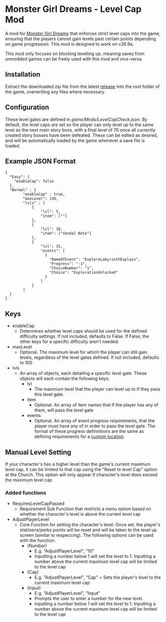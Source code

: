 # Monster Girl Dreams - Level Cap Mod

A mod for [Monster Girl Dreams](https://threshold.itch.io/monster-girl-dreams) that enforces strict level caps into the game, ensuring that the players cannot gain levels past certain points depending on game progression. This mod is designed to work on v26.9a.

This mod only focuses on blocking levelling up, meaning saves from unmodded games can be freely used with this mod and vice-versa.

## Installation

Extract the downloaded zip file from the latest [release](https://github.com/Demojay/MGD-Level-Cap-Mod/releases/latest) into the root folder of the game, overwriting any files where necessary.

## Configuration

These level gates are defined in _game/Mods/LevelCapCheck.json_. By default, the level caps are set so the player can only level up to the same level as the next main story boss, with a final level of 70 once all currently created story bosses have been defeated. These can be edited as desired, and will be automatically loaded by the game whenever a save file is loaded.

## Example JSON Format

```
{
  "Easy": {
    "enableCap": false
  },
  "Normal" : {
        "enableCap" : true,
        "maxLevel": 150,
        "lvls" : [
            {
                "lvl": 5,
                "item": [""]
            },
            {
                "lvl": 10,
                "item": ["Vandal Note"]
            },
            {
                "lvl": 15,
                "events": [
                  {
                    "NameOfEvent": "ExploreLabyrinthExplain",
                    "Progress": "-1",
                    "ChoiceNumber": "1",
                    "Choice": "ExplorationUnlocked"
                  }
                ]
            }
        ]
  }
}
```

## Keys

- enableCap
  - Determines whether level caps should be used for the defined difficulty settings. If not included, defaults to False. If False, the other keys for a specific difficulty aren't needed.
- maxLevel
  - Optional. The maximum level for which the player can still gain levels, regardless of the level gates defined. If not included, defaults to 100
- lvls
  - An array of objects, each detailing a specific level gate. These objects will each contain the following keys:
    - lvl
      - The maxmium level that the player can level up to if they pass this level gate.
    - item
      - Optional. An array of item names that if the player has any of them, will pass the level gate
    - events
      - Optional. An array of event progress requirements, that the player must have any of in order to pass the level gate. The format of these progress definintions are the same as defining requirements for a [custom location](https://mgd-modding-docs.readthedocs.io/Doc/Manual/Adventures/Adventures.html#requires-requiresevent).

## Manual Level Setting

If your character's has a higher level than the game's current maximum level cap, it can be limited to that cap using the "Reset to level Cap" option at the Church. This option will only appear if character's level does exceed the maximum level cap

### Added functions

- RequiresLevelCapPassed
  - Requirement Sub Function that restricts a menu option based on whether the character's level is above the current level cap
- AdjustPlayerLevel
  - Core Function for setting the character's level. Once set, the player's stat/sens/perks points will be reset and will be taken to the level up screen (similar to respeccing). The following options can be used with the function:
    - (Number)
      - E.g. "AdjustPlayerLevel", "10"
      - Inputting a number below 1 will set the level to 1. Inputting a number above the current maximum level cap will be limited to the level cap
    - (Cap)
      - E.g. "AdjustPlayerLevel", "Cap"
      = Sets the player's level to the current maximum level cap
    - (Input)
      - E.g. "AdjustPlayerLevel", "Input"
      - Prompts the user to enter a number for the new level.
      - Inputting a number below 1 will set the level to 1. Inputting a number above the current maximum level cap will be limited to the level cap
